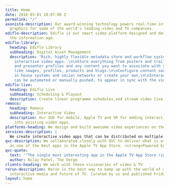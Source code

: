 ```yaml
---
title: Home
date: 2016-03-01 18:07:00 Z
permalink: "/"
axonista-description: Our award-winning technology powers real-time interactive video
  graphics for some of the world's leading video and TV companies.
ediflo-description: Ediflo is our smart video platform designed and developed for
  the information age.
ediflo-library:
  heading: Ediflo Library
  subheading: Digital Asset Management
  description: "Rich, highly flexible metadata store and workflow system for powering
    interactive video apps. \n\nStore everything from posters and trailers to cast
    and presenter profiles and any content you want to associate with your videos
    like images, profiles, products and blogs.\n\nConfigure content sources from other
    in house systems and social networks or create your own.\n\nInteractive content
    can be automated or manually pushed, to appear in sync with the video.\n"
ediflo-live:
  heading: Ediflo Live
  subheading: Scheduling & Playout
  description: Create linear programme schedules,and stream video live or on demand.
remoco:
  heading: Remoco
  subheading: Interactive Video
  description: Our SDK for mobile, Apple TV and VR for adding interactive elements
    into existing video apps.
platforms-heading: We design and build awesome video experiences on these platforms
services-description: |
  We create interactive video apps that can be distributed on multiple platforms and managed by TV producers.
qvc-description: We collaborated closely with QVC to deliver what is widely lauded
  as one of the best apps in the Apple TV App Store. <strong>Powered by Ediflo.</strong>
qvc-quote:
  text: '"The single most interesting app in the Apple TV App Store right now"'
  author: Nilay Patel, The Verge
clients-heading: We work with these visionaries of video & TV
rerun-description: Rerun is the best way to keep up with the world of digital storytelling,
  interactive media and future of TV. Curated by us and published Fridays!
layout: home
---
```


